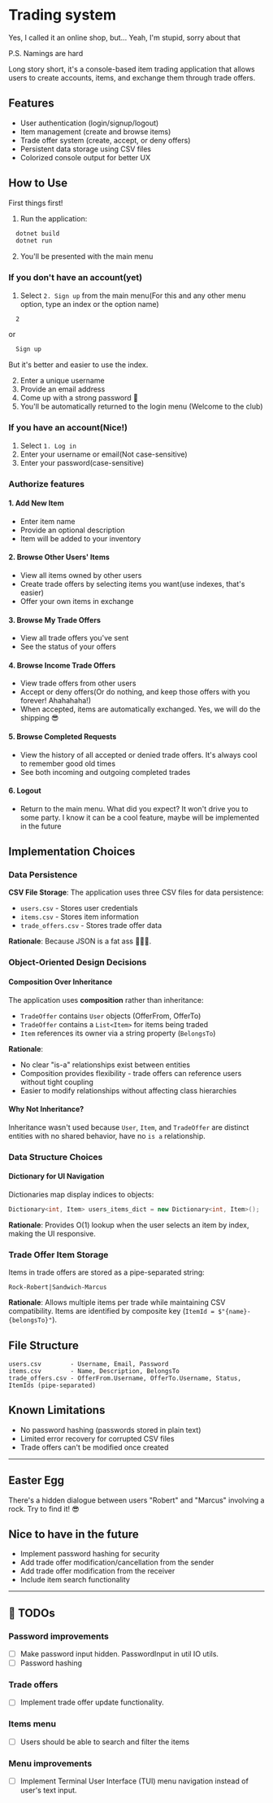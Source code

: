 # Trading system

Yes, I called it an online shop, but... Yeah, I'm stupid, sorry about that

P.S. Namings are hard

Long story short, it's a console-based item trading application that allows users to create accounts, items, and
exchange them through trade offers.

## Features

- User authentication (login/signup/logout)
- Item management (create and browse items)
- Trade offer system (create, accept, or deny offers)
- Persistent data storage using CSV files
- Colorized console output for better UX

## How to Use

First things first!

1. Run the application:

```bash
  dotnet build
  dotnet run

```

2. You'll be presented with the main menu

### If you don't have an account(yet)

1. Select `2. Sign up` from the main menu(For this and any other menu option, type an index or the option name)

```bash
  2
```

or

```bash
  Sign up
```

But it's better and easier to use the index.

2. Enter a unique username
3. Provide an email address
4. Come up with a strong password 💪
5. You'll be automatically returned to the login menu (Welcome to the club)

### If you have an account(Nice!)

1. Select `1. Log in`
2. Enter your username or email(Not case-sensitive)
3. Enter your password(case-sensitive)

### Authorize features

#### 1. Add New Item

- Enter item name
- Provide an optional description
- Item will be added to your inventory

#### 2. Browse Other Users' Items

- View all items owned by other users
- Create trade offers by selecting items you want(use indexes, that's easier)
- Offer your own items in exchange

#### 3. Browse My Trade Offers

- View all trade offers you've sent
- See the status of your offers

#### 4. Browse Income Trade Offers

- View trade offers from other users
- Accept or deny offers(Or do nothing, and keep those offers with you forever! Ahahahaha!)
- When accepted, items are automatically exchanged. Yes, we will do the shipping 😎

#### 5. Browse Completed Requests

- View the history of all accepted or denied trade offers. It's always cool to remember good old times
- See both incoming and outgoing completed trades

#### 6. Logout

- Return to the main menu. What did you expect? It won't drive you to some party. I know it can be a cool feature, maybe
  will be implemented in the future

## Implementation Choices

### Data Persistence

**CSV File Storage**: The application uses three CSV files for data persistence:

- `users.csv` - Stores user credentials
- `items.csv` - Stores item information
- `trade_offers.csv` - Stores trade offer data

**Rationale**: Because JSON is a fat ass 🤷🏻‍♂️.

### Object-Oriented Design Decisions

#### Composition Over Inheritance

The application uses **composition** rather than inheritance:

- `TradeOffer` contains `User` objects (OfferFrom, OfferTo)
- `TradeOffer` contains a `List<Item>` for items being traded
- `Item` references its owner via a string property (`BelongsTo`)

**Rationale**:

- No clear "is-a" relationships exist between entities
- Composition provides flexibility - trade offers can reference users without tight coupling
- Easier to modify relationships without affecting class hierarchies

#### Why Not Inheritance?

Inheritance wasn't used because `User`, `Item`, and `TradeOffer` are distinct entities with no shared behavior, have
no ```is a``` relationship.

### Data Structure Choices

#### Dictionary for UI Navigation

Dictionaries map display indices to objects:

```csharp
Dictionary<int, Item> users_items_dict = new Dictionary<int, Item>();
```

**Rationale**: Provides O(1) lookup when the user selects an item by index, making the UI responsive.

### Trade Offer Item Storage

Items in trade offers are stored as a pipe-separated string:

```
Rock-Robert|Sandwich-Marcus
```

**Rationale**: Allows multiple items per trade while maintaining CSV compatibility. Items are identified by composite
key (`ItemId = $"{name}-{belongsTo}"`).


## File Structure

```
users.csv        - Username, Email, Password
items.csv        - Name, Description, BelongsTo
trade_offers.csv - OfferFrom.Username, OfferTo.Username, Status, ItemIds (pipe-separated)
```

## Known Limitations

- No password hashing (passwords stored in plain text)
- Limited error recovery for corrupted CSV files
- Trade offers can't be modified once created

---

## Easter Egg

There's a hidden dialogue between users "Robert" and "Marcus" involving a rock. Try to find it! 😎

## Nice to have in the future

- Implement password hashing for security
- Add trade offer modification/cancellation from the sender
- Add trade offer modification from the receiver
- Include item search functionality

---

## 📝 TODOs

### Password improvements
- [ ] Make password input hidden. PasswordInput in util IO utils.
- [ ] Password hashing
### Trade offers
- [ ] Implement trade offer update functionality. 
### Items menu
- [ ] Users should be able to search and filter the items
### Menu improvements
- [ ] Implement Terminal User Interface (TUI) menu navigation instead of user's text input.

